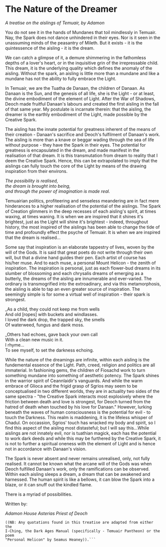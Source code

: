 # The Nature of the Dreamer

_A treatise on the aislings of Temuair, by Adamon_

You do not see it in the hands of Mundanes that toil mindlessly in Temuair.
Nay, the Spark does not dance unhindered in their eyes. Nor is it seen in the
unassuming minds of the peasantry of Mileth. But it exists - it is the
quintessence of the aisling - it is the dream.

We can catch a glimpse of it, a demure shimmering in the fathomless depths of a
lover's heart, or in the inquisitive grin of the irrepressable child. This
dream, it is the underlying quality which defines the anomaly of the aisling.
Without the spark, an aisling is little more than a mundane and like a mundane
has not the ability to fully embrace the Light.

In Temuair, we are the Tuatha de Danaan, the children of Danaan. As Danaan is
the Sun, and the genesis of all life, she is the Light - or at least, the
divine embodiment of the element of Light. After the War of Shadows, Deoch made
fruitful Danaan's labours and created the first aisling in the fall of that
same year. My postulate is incarnate therein: that the aisling, the dreamer is
the earthly embodiment of the Light, made possible by the Creative Spark.

The aisling has the innate potential for greatness inherent of the means of
their creation - Danaan's sacrifice and Deoch's fulfilment of Danaan's work.
The aisling is more than a knave or beggar wading through the sea of life
without purpose - they have the Spark in their eyes. The potential for
greatness is encapsulated in the dream, and made manifest in the realisation of
that dream. It is this transmutation from dream to reality that I deem the
Creative Spark. Hence, this can be extrapolated to imply that the aislings can
fully touch the core of the Light by means of the drawing inspiration from
their environs.

_The possibility is realised,  
the dream is brought into being,  
and through the power of imagination is made real._  

Temuairian politics, profiteering and senseless meandering are in fact mere
hinderances to a higher realisation of the potential of the aislings. The Spark
of Creation glimmers in the deep recesses of each aisling's spirit, at times
waxing, at times waning. It is when we are inspired that it shines it's
brightest, just as the Light will shine it's brightest - indeed, throughout
history, the most inspired of the aislings has been able to change the tide of
time and profoundly effect the psyche of Temuair. It is when we are inspired
that the dream is realised...

Some say that inspiration is an elaborate tappestry of lives, woven by the will
of the Gods. It is said that great poets do not write through their own will,
but that a divine hand guides their pen. Each artist of course has his/her
muse. And to each muse, a personal Mount Helicon - the zenith of inspiration.
The inspiration is personal, just as each flower-bud dreams in its slumber of
blossoming and each chrysalis dreams of emerging as a butterly, the dreams of
the aisling are innumerable and ever-varied. The ordinary is transmogrified
into the extroadinary, and via this metamorphosis, the aisling is able to tap
an even greater source of inspiration. The seemingly simple is for some a
virtual well of inspiration - their spark is strongest.
  
_As a child, they could not keep me from wells  
And old [ropes] with buckets and windlasses.  
I loved the dark drop, the trapped sky, the smells  
Of waterweed, fungus and dank moss.  
  
_Others had echoes, gave back your own call  
With a clean new music in it.  
I rhyme...  
To see myself, to set the darkness echoing.  
  
While the nature of the dreamings are infinite, within each aisling is the
fundemental essence of the Light. Path, creed, religion and politics are all
immaterial. In fashioning gems, the children of Fiosachd work to turn something
mundane into something of aesthetic potency. The Spark shines in the warrior
spirit of Ceannlaidir's vanguards. And while the warm embrace of Glioca and the
frigid grasp of Sgrios may seem to be conceptualised in two different worlds,
they are in actuality two sides of the same spectra - "the Creative Spark
interacts most explosively where the friction between death and love is
strongest, for Deoch turned from the hatred of death when touched by his love
for Danaan." However, lurking beneath the waves of human consciousness is the
potential for evil - to touch the Darkness. This realm is maddening, it is the
lifeless whisper of Chadul. On occassion, Sgrios' touch has wracked my body and
spirit, so I find this aspect of the aisling most distasteful; but I will say
this...While aislings are not innately evil, nor is tuathian magick, each
has the potential to work dark deeds and while this may be furthered by the
Creative Spark, it is not to further a spiritual oneness with the element of
Light and is hence not in accordance with Danaan's vision.

The Spark is never absent and never remains unrealised, only, not fully
realised. It cannot be known what the arcane will of the Gods was when Deoch
fulfilled Danaan's work, only the ramifications can be observed. Within each
aisling sleeps a dream, a dream that can be awakened and harnessed. The human
spirit is like a bellows, it can blow the Spark into a blaze, or it can snuff
out the kindled flame.

There is a myriad of possibilities.

Written by:

_Adamon_
_House Asterias_
_Priest of Deoch_

```
((NB: Any quotations found in this treatise are adapted from either the
I-Ching, the Dark Ages Manual (specifically - Temuair Pantheon) or the poem
"Personal Helicon" by Seamus Heaney)).```

